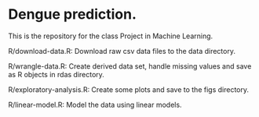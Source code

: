 # Dengue prediction.     
This is the repository for the class Project in Machine Learning.

R/download-data.R: Download raw csv data files to the data directory.  

R/wrangle-data.R: Create derived data set, handle missing values and save as R objects in rdas directory.  

R/exploratory-analysis.R: Create some plots and save to the figs directory.

R/linear-model.R: Model the data using linear models. 
